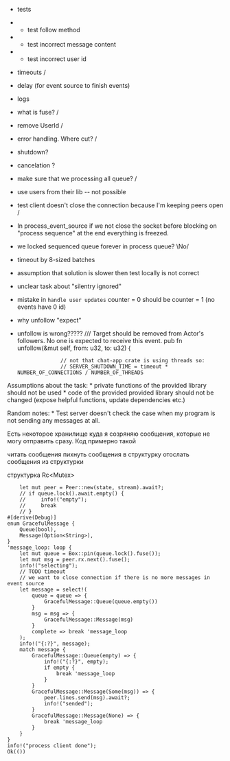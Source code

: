 * tests
* * test follow method
* * test incorrect message content
* * test incorrect user id



* timeouts \/
* delay (for event source to finish events)
* logs
* what is fuse? \/
* remove UserId \/
* error handling. Where cut? \/
* shutdown?
* cancelation ?
* make sure that we processing all queue? \/

* use users from their lib -- not possible

* test client doesn't close the connection because I'm keeping peers open \/

* In process_event_source if we not close the socket before blocking on "process sequence" at the end everything is freezed.

* we locked sequenced queue forever in process queue? \No/

* timeout by 8-sized batches

* assumption that solution is slower then test locally is not correct
* unclear task about "silentry ignored"
* mistake in `handle user updates` counter = 0 should be counter = 1 (no events have 0 id)
* why unfollow "expect"
* unfollow is wrong?????
    /// Target should be removed from Actor's followers. No one is expected to receive this event.
    pub fn unfollow(&mut self, from: u32, to: u32) {


                    // not that chat-app crate is using threads so:
                    // SERVER_SHUTDOWN_TIME = timeout * NUMBER_OF_CONNECTIONS / NUMBER_OF_THREADS


Assumptions about the task:
	* private functions of the provided library should not be used
	* code of the provided provided library should not be changed (expose helpful functions, update dependencies etc.)

Random notes:
	* Test server doesn't check the case when my program is not sending any messages at all.
<!-- Panic while holding a Mutex(checking expected msg) => lock return Error and panics in Mutex -->





Есть некоторое хранилище куда я созряняю сообщения, которые не могу отправить сразу. 
Код примерно такой

читать сообщения
	пихнуть сообщения в структурку
	отослать сообщения из структурки

структурка Rc<Mutex<Data>>






	    let mut peer = Peer::new(state, stream).await?;
        // if queue.lock().await.empty() {
        //     info!("empty");
        //     break
        // }
    #[derive(Debug)]
    enum GracefulMessage {
        Queue(bool),
        Message(Option<String>),
    }
    'message_loop: loop {
        let mut queue = Box::pin(queue.lock().fuse());
        let mut msg = peer.rx.next().fuse();
        info!("selecting");
        // TODO timeout
        // we want to close connection if there is no more messages in event source
        let message = select!(
            queue = queue => {
                GracefulMessage::Queue(queue.empty())
            }
            msg = msg => {
                GracefulMessage::Message(msg)
            }
            complete => break 'message_loop
        );
        info!("{:?}", message);
        match message {
            GracefulMessage::Queue(empty) => {
                info!("{:?}", empty);
                if empty {
                    break 'message_loop
                }
            }
            GracefulMessage::Message(Some(msg)) => {
                peer.lines.send(msg).await?;
                info!("sended");
            }
            GracefulMessage::Message(None) => {
                break 'message_loop
            }
        }
    }
    info!("process client done");
    Ok(())
